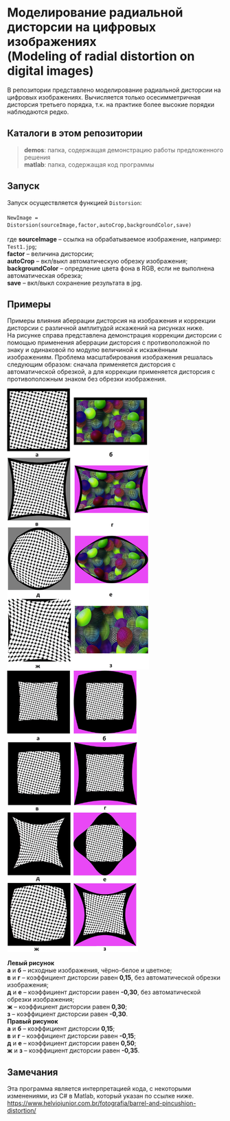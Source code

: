 # Моделирование радиальной дисторсии на цифровых изображениях <br> (Modeling of radial distortion on digital images)

В репозитории представлено моделирование радиальной дисторсии на цифровых изображениях.
Вычисляется только осесимметричная дисторсия третьего порядка, т.к. на практике более высокие порядки наблюдаются редко.

## Каталоги в этом репозитории

>**demos**: папка, содержащая демонстрацию работы предложенного решения <br>
>**matlab**: папка, содержащая код программы

## Запуск

Запуск осуществляется функцией `Distorsion`: <br>
<br>
`NewImage = Distorsion(sourceImage,factor,autoCrop,backgroundColor,save)`<br>
<br>
где **sourceImage** – ссылка на обрабатываемое изображение, например: `Test1.jpg`;<br>
**factor** – величина дисторсии;<br>
**autoCrop** –  вкл/выкл автоматическую обрезку изображения;<br>
**backgroundColor** –  опредление цвета фона в RGB, если не выполнена автоматическая обрезка;<br>
**save** –  вкл/выкл сохранение результата в jpg.

## Примеры

Примеры влияния аберрации дисторсия на изображения и коррекции дисторсии с различной амплитудой искажений на рисунках ниже.<br>
На рисунке справа представлена демонстрация коррекции дисторсии с помощью применения аберрации дисторсия
с противоположной по знаку и одинаковой по модулю величиной к искажённым изображениям.
Проблема масштабирования изображения решалась следующим образом: сначала применяется дисторсия с
автоматической обрезкой, а для коррекции применяется дисторсия с противоположным знаком без обрезки изображения.

<p float="left">
<img src="/demos/01.jpg" width="330" />
<img src="/demos/02.jpg" width="305" /> 
</p>

**Левый рисунок**<br>
**а** и **б** – исходные изображения, чёрно-белое и цветное;<br>
**в** и **г** – коэффициент дисторсии равен **0,15**, без автоматической обрезки изображения;<br>
**д** и **е** – коэффициент дисторсии равен **-0,30**, без автоматической обрезки изображения;<br>
**ж** – коэффициент дисторсии равен **0,30**;<br>
**з** – коэффициент дисторсии равен **-0,30**.<br>
**Правый рисунок**<br>
**а** и **б** – коэффициент дисторсии **0,15**;<br>
**в** и **г** – коэффициент дисторсии равен **-0,15**;<br>
**д** и **е** – коэффициент дисторсии равен **0,50**;<br>
**ж** и **з** – коэффициент дисторсии равен **-0,35**.<br>

## Замечания

Эта программа является интерпретацией кода, с некоторыми изменениями, из C# в Matlab, который указан по ссылке ниже.<br>
https://www.helviojunior.com.br/fotografia/barrel-and-pincushion-distortion/
